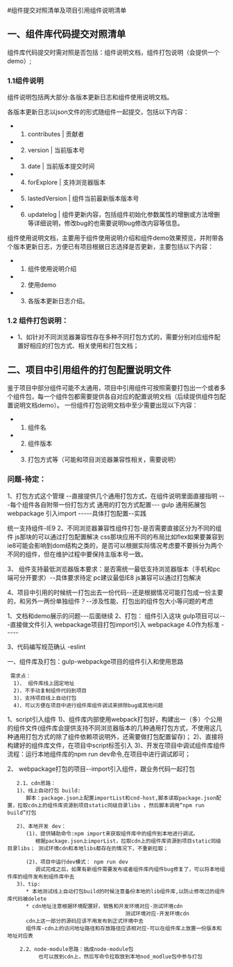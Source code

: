#组件提交对照清单及项目引用组件说明清单

## 一、组件库代码提交对照清单
  组件库代码提交时需对照是否包括：组件说明文档，组件打包说明（会提供一个demo）;

### 1.1组件说明
组件说明包括两大部分:各版本更新日志和组件使用说明文档。

各版本更新日志以json文件的形式随组件一起提交，包括以下内容：
* 1. contributes | 贡献者 
* 2. version | 当前版本号 
* 3. date | 当前版本提交时间 
* 4. forExplore | 支持浏览器版本 
* 5. lastedVersion | 组件当前最新版本版本号 
* 6. updatelog | 组件更新内容，包括组件初始化参数属性的增删或方法增删等详细说明，修改bug的也需要说明bug修改内容等信息。

组件使用说明文档，主要用于组件使用说明介绍和组件demo效果预览，并附带各个版本更新日志，方便已有项目根据日志选择是否更新，主要包括以下内容：
* 1. 组件使用说明介绍
* 2. 使用demo
* 3. 各版本更新日志介绍。

### 1.2 组件打包说明：
* 1、如针对不同浏览器兼容性存在多种不同打包方式的，需要分别对应组件配置好相应的打包方式、相关使用和打包文档；

 

## 二、项目中引用组件的打包配置说明文件
 鉴于项目中部分组件可能不太通用，项目中引用组件可按照需要打包出一个或者多个组件包，每一个组件包都需要提供各自对应的配置说明文档（后续提供组件包配置说明文档demo）。
 一份组件打包说明文档中至少需要出现以下内容：
* 1. 组件名
* 2. 组件版本
* 3. 打包方式等（可能和项目浏览器兼容性相关，需要说明）


###  问题-待定：

 1、打包方式这个管理   --直接提供几个通用打包方式，在组件说明里面直接指明
                  ---每个组件各自附带一份打包方式 
 通用的打包方式配置---
 gulp 通用拓展包
 webpackage 引入import
-----具体打包配置--实践
 

统一支持组件-IE9
2、不同浏览器兼容性组件打包-是否需要直接区分为不同的组件
                   js那块的可以通过打包配置解决
                   css那块应用不同的布局比如flex如果要兼容到ie8可能会影响到dom结构之类的，是否可以根据实际情况考虑要不要拆分为两个不同的组件，但在维护过程中要保持主版本号一致。
   
 3、 组件支持最低浏览器版本要求：是否需统一最低支持浏览器版本（手机和pc端可分开要求）--具体要求待定   pc建议最低IE8 js兼容可以通过打包解决

 4、项目中引用的时候统一打包出去一份代码--还是根据情况可能打包成一份主要的，和另外一两份单独组件？--涉及性能、打包出的组件包大小等问题的考虑
 

 1、文档和demo展示的问题---后面继续
 2、打包： 组件引入这块  gulp项目可以---直接做文件引入
                       webpackage项目打包import引入
                                    webpackage 4.0作为标准
                                                       -----

 3、代码编写规范确认 -eslint


一、组件库及打包：gulp-webpackge项目的组件引入和使用思路 

     需求点：
      1)、 组件库线上固定地址
      2)、不手动复制组件代码到项目
      3)、支持项目线上自动打包
      4)、可以方便在项目中进行组件库组件调试来排除bug或其他问题

  1、script引入组件
      1)、组件库内部使用webpack打包好，构建出一（多）个公用的组件文件(组件库会提供支持不同浏览器版本的几种通用打包方式，不使用这几种通用打包方式的除了组件依赖项说明外，还需要做打包配置留存)；
      2)、直接将构建好的组件库文件，在项目中script标签引入
      3)、开发在项目中调试组件库组件流程：运行本地组件库的npm run dev命令,在项目中进行调试即可；

  2、 webpackage打包的项目--import引入组件，跟业务代码一起打包
  
       2.1、cdn思路：
       1)、线上自动打包 build:
          脚本：package.json上配置importList和cnd-host,脚本读取package.json配置，拉取cdn上的组件库资源到项目static同级目录libs ，然后脚本调用“npm run build”打包  
      
       2)、本地开发 dev：
          (1)、提供辅助命令:npm import来获取组件库中的组件到本地进行调试。
             根据package.json上imporList，拉取cdn上的组件库资源到项目static同级目录libs； 测试环境cdn和本地libs都存在的情况下，不重新拉取；
                
          (2)、项目中运行dev模式： npm run dev     
             调试完成之后，如果有新组件需要发布或者组件库内组件bug修复了，可以将本地组件库的组件发布到组件库中去
       3)、tip:
          * 本地测试线上自动打包build的时候注意备份本地的lib组件库,以防止修改过的组件库代码被delete
          * cdn地址注意根据环境配置好，销售和开发环境对应-测试环境cdn
                                          测试环境对应-开发环境cdn
          cdn上这一部分的源码应该不用发布到正式环境中去
          组件库-cdn上的访问地址路径和存放路径应该相对应-可以在组件库上放置一份版本和地址对应表          

        2.2、node-module思路：搞成node-module包  
              也可以放到cdn上，然后写命令拉取放到本地nod_modlue包中参与打包

      